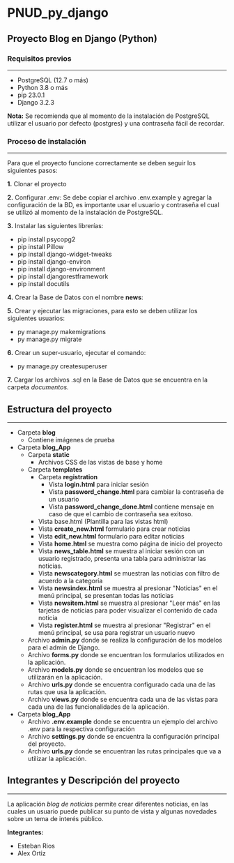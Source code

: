 # PNUD_py_django

## Proyecto Blog en Django (Python)
### Requisitos previos
***
* PostgreSQL (12.7 o más)
* Python 3.8 o más
* pip 23.0.1
* Django 3.2.3

**Nota:** Se recomienda que al momento de la instalación de PostgreSQL utilizar el usuario por defecto (postgres) y una contraseña fácil de recordar.
### Proceso de instalación
***
Para que el proyecto funcione correctamente se deben seguir los siguientes pasos:

**1.** Clonar el proyecto

**2.** Configurar .env: Se debe copiar el archivo .env.example y agregar la configuración de la BD, es importante usar el usuario y contraseña el cual se utilizó al momento de la instalación de PostgreSQL.

**3.** Instalar las siguientes librerías:
   * pip install psycopg2
   * pip install Pillow
   * pip install django-widget-tweaks
   * pip install django-environ
   * pip install django-environment
   * pip install djangorestframework
   * pip install docutils

**4.** Crear la Base de Datos con el nombre **news**:

**5.** Crear y ejecutar las migraciones, para esto se deben utilizar los siguientes usuarios:
   * py manage.py makemigrations
   * py manage.py migrate
   
**6.** Crear un super-usuario, ejecutar el comando:
   * py manage.py createsuperuser
   
**7.** Cargar los archivos .sql en la Base de Datos que se encuentra en la carpeta *documentos*.

## Estructura del proyecto
***
* Carpeta **blog** 
  * Contiene imágenes de prueba
* Carpeta **blog_App** 
  * Carpeta **static**
    * Archivos CSS de las vistas de base y home 
  * Carpeta **templates**
    * Carpeta **registration**
      * Vista **login.html** para iniciar sesión
      * Vista **password_change.html** para cambiar la contraseña de un usuario
      * Vista **password_change_done.html** contiene mensaje en caso de que el cambio de contraseña sea exitoso.
    * Vista base.html (Plantilla para las vistas html)
    * Vista **create_new.html** formulario para crear noticias
    * Vista **edit_new.html** formulario para editar noticias
    * Vista **home.html** se muestra como página de inicio del proyecto
    * Vista **news_table.html** se muestra al iniciar sesión con un usuario registrado, presenta una tabla para administrar las noticias.
    * Vista **newscategory.html** se muestran las noticias con filtro de acuerdo a la categoría
    * Vista **newsindex.html** se muestra al presionar "Noticias" en el menú principal, se presentan todas las noticias
    * Vista **newsitem.html** se muestra al presionar "Leer más" en las tarjetas de noticias para poder visualizar el contenido de cada noticia
    * Vista **register.html** se muestra al presionar "Registrar" en el menú principal, se usa para registrar un usuario nuevo
  * Archivo **admin.py** donde se realiza la configuración de los modelos para el admin de Django.
  * Archivo **forms.py** donde se encuentran los formularios utilizados en la aplicación.
  * Archivo **models.py** donde se encuentran los modelos que se utilizarán en la aplicación.
  * Archivo **urls.py** donde se encuentra configurado cada una de las rutas que usa la aplicación.
  * Archivo **views.py** donde se encuentra cada una de las vistas para cada una de las funcionalidades de la aplicación.
* Carpeta **blog_App** 
  * Archivo **.env.example** donde se encuentra un ejemplo del archivo .env para la respectiva configuración
  * Archivo **settings.py** donde se encuentra la configuración principal del proyecto.
  * Archivo **urls.py** donde se encuentran las rutas principales que va a utilizar la aplicación.

## Integrantes y Descripción del proyecto
***
La aplicación *blog de noticias* permite crear diferentes noticias, en las cuales un usuario puede publicar su punto de vista y algunas novedades sobre un tema de interés público.

**Integrantes:**
* Esteban Rios
* Alex Ortiz


 
                

